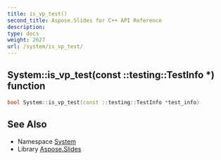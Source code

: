 ```yaml
---
title: is_vp_test()
second_title: Aspose.Slides for C++ API Reference
description: 
type: docs
weight: 2627
url: /system/is_vp_test/
---
```

## System::is_vp_test(const ::testing::TestInfo *) function




```cpp
bool System::is_vp_test(const ::testing::TestInfo *test_info)
```

## See Also

* Namespace [System](../)
* Library [Aspose.Slides](../../)